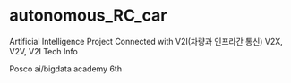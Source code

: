 # autonomous_RC_car
Artificial Intelligence Project
Connected with V2I(차량과 인프라간 통신)
V2X, V2V, V2I Tech Info

Posco ai/bigdata academy 6th
